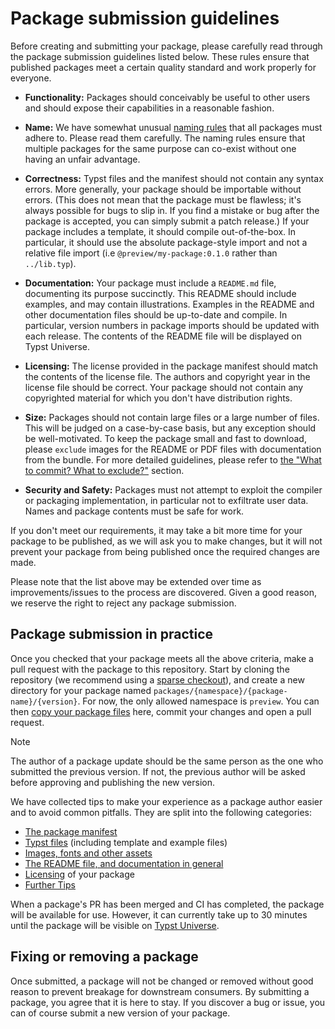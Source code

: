 # Package submission guidelines

Before creating and submitting your package, please carefully read through the
package submission guidelines listed below. These rules ensure that published
packages meet a certain quality standard and work properly for everyone.

- **Functionality:** Packages should conceivably be useful to other users and
  should expose their capabilities in a reasonable fashion.

- **Name:** We have somewhat unusual [naming rules] that all packages must
  adhere to. Please read them carefully. The naming rules ensure that multiple
  packages for the same purpose can co-exist without one having an unfair
  advantage.

- **Correctness:** Typst files and the manifest should not contain any syntax
  errors. More generally, your package should be importable without errors.
  (This does not mean that the package must be flawless; it's always possible
  for bugs to slip in. If you find a mistake or bug after the package is
  accepted, you can simply submit a patch release.) If your package includes a
  template, it should compile out-of-the-box. In particular, it should use the
  absolute package-style import and not a relative file import (i.e
  `@preview/my-package:0.1.0` rather than `../lib.typ`).

- **Documentation:** Your package must include a `README.md` file, documenting
  its purpose succinctly. This README should include examples, and may contain
  illustrations. Examples in the README and other documentation files should be
  up-to-date and compile. In particular, version numbers in package imports
  should be updated with each release. The contents of the README file will be
  displayed on Typst Universe.

- **Licensing:** The license provided in the package manifest should match the
  contents of the license file. The authors and copyright year in the license
  file should be correct. Your package should not contain any copyrighted
  material for which you don't have distribution rights.

- **Size:** Packages should not contain large files or a large number of files.
  This will be judged on a case-by-case basis, but any exception should be
  well-motivated. To keep the package small and fast to download, please
  `exclude` images for the README or PDF files with documentation from the
  bundle. For more detailed guidelines, please refer to [the "What to commit?
  What to exclude?"][exclusion] section.

- **Security and Safety:** Packages must not attempt to exploit the compiler or
  packaging implementation, in particular not to exfiltrate user data. Names and
  package contents must be safe for work.

If you don't meet our requirements, it may take a bit more time for your package
to be published, as we will ask you to make changes, but it will not prevent
your package from being published once the required changes are made.

Please note that the list above may be extended over time as improvements/issues
to the process are discovered. Given a good reason, we reserve the right to
reject any package submission.

## Package submission in practice

Once you checked that your package meets all the above criteria, make a pull
request with the package to this repository. Start by cloning the repository (we
recommend using a [sparse checkout][sparse-checkout]), and create a new
directory for your package named
`packages/{namespace}/{package-name}/{version}`. For now, the only allowed
namespace is `preview`. You can then [copy your package files][exclusion] here,
commit your changes and open a pull request.

> [!NOTE]
> The author of a package update should be the same person as the one
> who submitted the previous version. If not, the previous author will be asked
> before approving and publishing the new version.

We have collected tips to make your experience as a package author easier and to
avoid common pitfalls. They are split into the following categories:

- [The package manifest][manifest]
- [Typst files][typst] (including template and example files)
- [Images, fonts and other assets][resources]
- [The README file, and documentation in general][documentation]
- [Licensing][license] of your package
- [Further Tips][tips]

When a package's PR has been merged and CI has completed, the package will be
available for use. However, it can currently take up to 30 minutes until the package
will be visible on [Typst Universe][universe].

## Fixing or removing a package

Once submitted, a package will not be changed or removed without good reason to
prevent breakage for downstream consumers. By submitting a package, you agree
that it is here to stay. If you discover a bug or issue, you can of course
submit a new version of your package.

[sparse-checkout]: tips.md#sparse-checkout-of-the-repository
[exclusion]: tips.md#what-to-commit-what-to-exclude
[manifest]: manifest.md
[typst]: typst.md
[resources]: resources.md
[documentation]: documentation.md
[license]: licensing.md
[naming rules]: manifest.md#naming-rules
[tips]: tips.md
[universe]: https://typst.app/universe/
